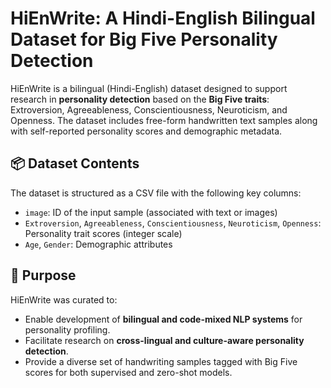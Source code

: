 # HiEnWrite: A Hindi-English Bilingual Dataset for Big Five Personality Detection

HiEnWrite is a bilingual (Hindi-English) dataset designed to support research in **personality detection** based on the **Big Five traits**: Extroversion, Agreeableness, Conscientiousness, Neuroticism, and Openness. The dataset includes free-form handwritten text samples along with self-reported personality scores and demographic metadata.

## 📦 Dataset Contents

The dataset is structured as a CSV file with the following key columns:

- `image`: ID of the input sample (associated with text or images)
- `Extroversion`, `Agreeableness`, `Conscientiousness`, `Neuroticism`, `Openness`: Personality trait scores (integer scale)
- `Age`, `Gender`: Demographic attributes


## 🧠 Purpose

HiEnWrite was curated to:
- Enable development of **bilingual and code-mixed NLP systems** for personality profiling.
- Facilitate research on **cross-lingual and culture-aware personality detection**.
- Provide a diverse set of handwriting samples tagged with Big Five scores for both supervised and zero-shot models.
